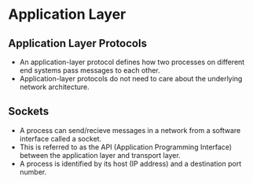 # Application Layer

## Application Layer Protocols
- An application-layer protocol defines how two processes on different end systems pass messages to each other.
- Application-layer protocols do not need to care about the underlying network architecture.

## Sockets
- A process can send/recieve messages in a network from a software interface called a socket.
- This is referred to as the API (Application Programming Interface) between the application layer and transport layer.
- A process is identified by its host (IP address) and a destination port number.

